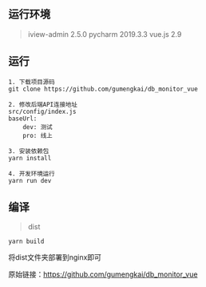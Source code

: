 
## 运行环境
> iview-admin 2.5.0
> pycharm 2019.3.3
> vue.js 2.9
## 运行

```bush
1. 下载项目源码
git clone https://github.com/gumengkai/db_monitor_vue

2. 修改后端API连接地址
src/config/index.js
baseUrl:
    dev: 测试
    pro: 线上

3. 安装依赖包
yarn install

4. 开发环境运行
yarn run dev
```

## 编译

> dist

```bush
yarn build
```

将dist文件夹部署到nginx即可

原始链接：https://github.com/gumengkai/db_monitor_vue
